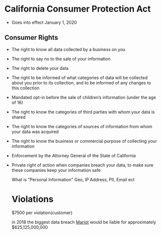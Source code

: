 # California Consumer Protection Act
* Goes into effect January 1, 2020
 

## Consumer Rights
- The right to know all data collected by a business on you
- The right to say no to the sale of your information
- The right to delete your data
- The right to be informed of what categories of data will be collected about you prior to its collection, and to be informed of any changes to this collection
- Mandated opt-in before the sale of children’s information (under the age of 16)
- The right to know the categories of third parties with whom your data is shared
- The right to know the categories of sources of information from whom your data was acquired
- The right to know the business or commercial purpose of collecting your information
- Enforcement by the Attorney General of the State of California
- Private right of action when companies breach your data, to make sure these companies keep your information safe
   
   What is "Personal Information"
   Geo, IP Address, PII, Email ect
   
   
   
   
   
   
   # Violations 
   $7500 per violation(customer)

   in 2018 the biggest data breach [Mariot](https://blog.dashlane.com/data-breaches-2018/) would be liable for approximately  
   $625,125,000,000
   
   
